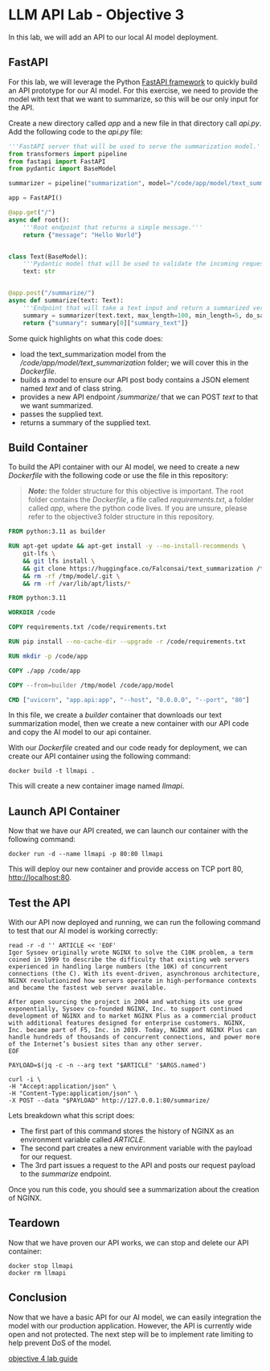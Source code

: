# LLM API Lab - Objective 3

In this lab, we will add an API to our local AI model deployment. 

## FastAPI

For this lab, we will leverage the Python [FastAPI framework](https://fastapi.tiangolo.com/) to quickly build an API prototype for our AI model.  For this exercise, we need to provide the model with text that we want to summarize, so this will be our only input for the API.

Create a new directory called _app_ and a new file in that directory call _api.py_.  Add the following code to the _api.py_ file:

```python
'''FastAPI server that will be used to serve the summarization model.'''
from transformers import pipeline
from fastapi import FastAPI
from pydantic import BaseModel

summarizer = pipeline("summarization", model="/code/app/model/text_summarization")

app = FastAPI()

@app.get("/")
async def root():
    '''Root endpoint that returns a simple message.'''
    return {"message": "Hello World"}


class Text(BaseModel):
    '''Pydantic model that will be used to validate the incoming request.'''
    text: str


@app.post("/summarize/")
async def summarize(text: Text):
    '''Endpoint that will take a text input and return a summarized version of it.'''
    summary = summarizer(text.text, max_length=100, min_length=5, do_sample=False)
    return {"summary": summary[0]["summary_text"]}
```

Some quick highlights on what this code does:

- load the text_summarization model from the _/code/app/model/text_summarization_ folder; we will cover this in the _Dockerfile_.
- builds a model to ensure our API post body contains a JSON element named _text_ and of class string.
- provides a new API endpoint _/summarize/_ that we can POST _text_ to that we want summarized.
- passes the supplied text.
- returns a summary of the supplied text.

## Build Container

To build the API container with our AI model, we need to create a new _Dockerfile_ with the following code or use the file in this repository:

>_**Note:**_ the folder structure for this objective is important.  The root folder contains the _Dockerfile_, a file called _requirements.txt_, a folder called _app_, where the python code lives.  If you are unsure, please refer to the objective3 folder structure in this repository.

```dockerfile
FROM python:3.11 as builder

RUN apt-get update && apt-get install -y --no-install-recommends \
    git-lfs \
    && git lfs install \
    && git clone https://huggingface.co/Falconsai/text_summarization /tmp/model/text_summarization \
    && rm -rf /tmp/model/.git \
    && rm -rf /var/lib/apt/lists/*

FROM python:3.11

WORKDIR /code

COPY requirements.txt /code/requirements.txt

RUN pip install --no-cache-dir --upgrade -r /code/requirements.txt

RUN mkdir -p /code/app

COPY ./app /code/app

COPY --from=builder /tmp/model /code/app/model

CMD ["uvicorn", "app.api:app", "--host", "0.0.0.0", "--port", "80"]
```

In this file, we create a _builder_ container that downloads our text summarization model, then we create a new container with our API code and copy the AI model to our api container.

With our _Dockerfile_ created and our code ready for deployment, we can create our API container using the following command:

```shell
docker build -t llmapi .
```

This will create a new container image named _llmapi_.

## Launch API Container

Now that we have our API created, we can launch our container with the following command:

```shell
docker run -d --name llmapi -p 80:80 llmapi
```

This will deploy our new container and provide access on TCP port 80, [http://localhost:80](http://localhost:80).

## Test the API

With our API now deployed and running, we can run the following command to test that our AI model is working correctly:

```shell
read -r -d '' ARTICLE << 'EOF'
Igor Sysoev originally wrote NGINX to solve the C10K problem, a term coined in 1999 to describe the difficulty that existing web servers experienced in handling large numbers (the 10K) of concurrent connections (the C). With its event‑driven, asynchronous architecture, NGINX revolutionized how servers operate in high‑performance contexts and became the fastest web server available.

After open sourcing the project in 2004 and watching its use grow exponentially, Sysoev co‑founded NGINX, Inc. to support continued development of NGINX and to market NGINX Plus as a commercial product with additional features designed for enterprise customers. NGINX, Inc. became part of F5, Inc. in 2019. Today, NGINX and NGINX Plus can handle hundreds of thousands of concurrent connections, and power more of the Internet’s busiest sites than any other server.
EOF

PAYLOAD=$(jq -c -n --arg text "$ARTICLE" '$ARGS.named')

curl -i \
-H "Accept:application/json" \
-H "Content-Type:application/json" \
-X POST --data "$PAYLOAD" http://127.0.0.1:80/summarize/

```

Lets breakdown what this script does:

- The first part of this command stores the history of NGINX as an environment variable called _ARTICLE_.
- The second part creates a new environment variable with the payload for our request. 
- The 3rd part issues a request to the API and posts our request payload to the _summarize_ endpoint.

Once you run this code, you should see a summarization about the creation of NGINX.

## Teardown

Now that we have proven our API works, we can stop and delete our API container:

```shell
docker stop llmapi
docker rm llmapi
```

## Conclusion

Now that we have a basic API for our AI model, we can easily integration the model with our production application.  However, the API is currently wide open and not protected.  The next step will be to implement rate limiting to help prevent DoS of the model.

[objective 4 lab guide](../objective4/README.md)
